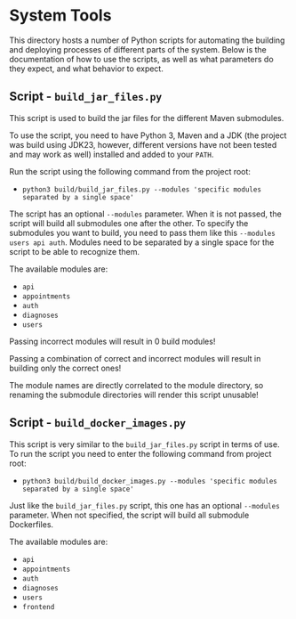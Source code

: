 # System Tools
This directory hosts a number of Python scripts for automating the building and deploying processes of different parts
of the system. Below is the documentation of how to use the scripts, as well as what parameters do they expect, and what
behavior to expect.

## Script - `build_jar_files.py`
This script is used to build the jar files for the different Maven submodules.

To use the script, you need to have Python 3, Maven and a JDK (the project was build using JDK23, however, different
versions have not been tested and may work as well) installed and added to your `PATH`.

Run the script using the following command from the project root:
  - `python3 build/build_jar_files.py --modules 'specific modules separated by a single space'`

The script has an optional `--modules` parameter. When it is not passed, the script will build all submodules one after
the other. To specify the submodules you want to build, you need to pass them like this `--modules users api auth`.
Modules need to be separated by a single space for the script to be able to recognize them.

The available modules are:
  - `api`
  - `appointments`
  - `auth`
  - `diagnoses`
  - `users`

Passing incorrect modules will result in 0 build modules!

Passing a combination of correct and incorrect modules will result in building only the correct ones!

The module names are directly correlated to the module directory, so renaming the submodule directories will render this
script unusable!

## Script - `build_docker_images.py`
This script is very similar to the `build_jar_files.py` script in terms of use. To run the script you need to enter the
following command from project root:
  - `python3 build/build_docker_images.py --modules 'specific modules separated by a single space'`

Just like the `build_jar_files.py` script, this one has an optional `--modules` parameter. When not specified, the
script will build all submodule Dockerfiles.

The available modules are:
  - `api`
  - `appointments`
  - `auth`
  - `diagnoses`
  - `users`
  - `frontend`